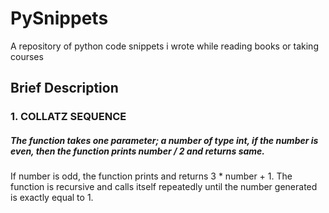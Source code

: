 # PySnippets
A repository of python code snippets i wrote while reading books or taking courses

## Brief Description

### 1. COLLATZ SEQUENCE
##### The function takes one parameter; a number of type int, if the number is even, then the function prints number / 2 and returns same.
If number is odd, the function prints and returns 3 * number + 1.
The function is recursive and calls itself repeatedly until the number generated is exactly equal to 1.
